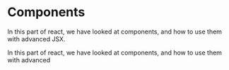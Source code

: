 # Components

In this part of react, we have looked at components, and how to use them with advanced JSX.

In this part of react, we have looked at components, and how to use them with advanced 

